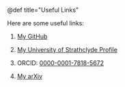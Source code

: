 @def title="Useful Links"

Here are some useful links:

1. [My GitHub](https://github.com/Horep)

2. [My University of Strathclyde Profile](https://pureportal.strath.ac.uk/en/persons/hywel-normington)

3. ORCID: [0000-0001-7818-5672](https://orcid.org/0000-0001-7818-5672)

4. [My arXiv](https://arxiv.org/search/?searchtype=author&query=Normington%2C+H)